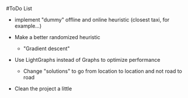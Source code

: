 #ToDo List

- implement "dummy" offline and online heuristic (closest taxi, for example...)

- Make a better randomized heuristic
  - "Gradient descent"

- Use LightGraphs instead of Graphs to optimize performance
  - Change "solutions" to go from location to location and not road to road

- Clean the project a little
